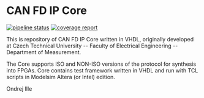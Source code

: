 # CAN FD IP Core

[![pipeline status](https://gitlab.fel.cvut.cz/illeondr/CAN_FD_IP_Core/badges/master/pipeline.svg)](http://illeondr.pages.fel.cvut.cz/CAN_FD_IP_Core/tests_fast.xml)
[![coverage report](https://gitlab.fel.cvut.cz/illeondr/CAN_FD_IP_Core/badges/master/coverage.svg)](http://illeondr.pages.fel.cvut.cz/CAN_FD_IP_Core/coverage/)

This is repository of CAN FD IP Core written in VHDL, originally developed at
Czech Technical University -- Faculty of Electrical Engineering -- Department
of Measurement.

The Core supports ISO and NON-ISO versions of the protocol for synthesis into
FPGAs. Core contains test framework written in VHDL and run with TCL scripts
in Modelsim Altera (or Intel) edition.

Ondrej Ille
